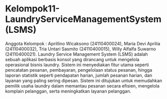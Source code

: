 # Kelompok11-LaundryServiceManagementSystem(LSMS)
Anggota Kelompok : Aprillino Wicaksono (24110400024), Maria Devi Aprilia (24110400032), Tria Untari Sasmito (24110400015), Willy Alfalfa Suwarno (24110400021).
Laundry Service Management System (LSMS) adalah sebuah aplikasi berbasis konsol yang dirancang untuk mengelola operasional bisnis laundry. Sistem ini menyediakan fitur utama seperti pencatatan pesanan, pembayaran, pengelolaan status pesanan, hingga laporan statistik seperti pendapatan harian, jumlah pesanan harian, dan layanan yang paling sering dipesan. Sistem ini ditujukan untuk memudahkan pemilik usaha laundry dalam memantau pesanan secara efisien, mengelola komplain pelanggan, serta meningkatkan layanan pelanggan.
